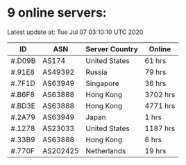 # 9 online servers:

Latest update at: Tue Jul 07 03:10:10 UTC 2020

| ID | ASN | Server Country | Online |
| -- | --- | -------------- | ------ |
| #.D09B | AS174 | United States | 61 hrs |
| #.91E8 | AS49392 | Russia | 79 hrs |
| #.7F1D | AS63949 | Singapore | 36 hrs |
| #.B6F8 | AS63888 | Hong Kong | 3702 hrs |
| #.BD3E | AS63888 | Hong Kong | 4771 hrs |
| #.2A79 | AS63949 | Japan | 1 hrs |
| #.1278 | AS23033 | United States | 1187 hrs |
| #.33B9 | AS63888 | Hong Kong | 6 hrs |
| #.770F | AS202425 | Netherlands | 19 hrs |

